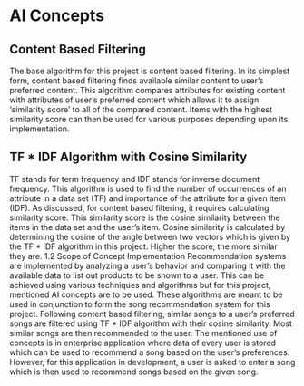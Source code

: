 # AI Concepts
## Content Based Filtering
The base algorithm for this project is content based filtering. In its simplest form, content based filtering finds available similar content to user’s preferred content. This algorithm compares attributes for existing content with attributes of user’s preferred content which allows it to assign ‘similarity score’ to all of the compared content. Items with the highest similarity score can then be used for various purposes depending upon its implementation.

## TF * IDF Algorithm with Cosine Similarity
TF stands for term frequency and IDF stands for inverse document frequency. This algorithm is used to find the number of occurrences of an attribute in a data set (TF) and importance of the attribute for a given item (IDF). As discussed, for content based filtering, it requires calculating similarity score. This similarity score is the cosine similarity between the items in the data set and the user’s item.
Cosine similarity is calculated by determining the cosine of the angle between two vectors which is given by the TF * IDF algorithm in this project. Higher the score, the more similar they are.
1.2 Scope of Concept Implementation
Recommendation systems are implemented by analyzing a user’s behavior and comparing it with the available data to list out products to be shown to a user. This can be achieved using various techniques and algorithms but for this project, mentioned AI concepts are to be used.
These algorithms are meant to be used in conjunction to form the song recommendation system for this project. Following content based filtering, similar songs to a user’s preferred songs are filtered using TF * IDF algorithm with their cosine similarity. Most similar songs are then recommended to the user.
The mentioned use of concepts is in enterprise application where data of every user is stored which can be used to recommend a song based on the user’s preferences. However, for this application in development, a user is asked to enter a song which is then used to recommend songs based on the given song.